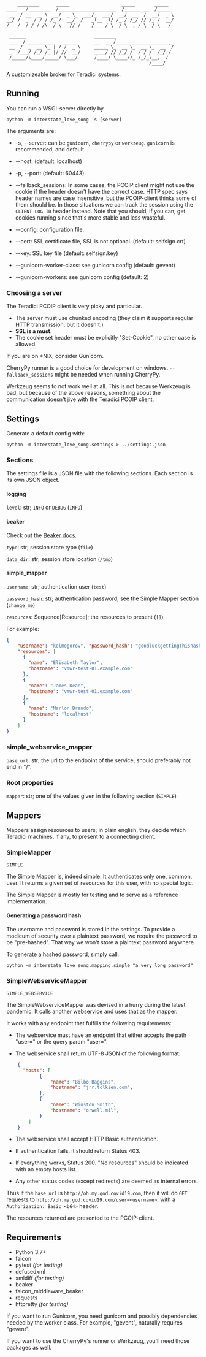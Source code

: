         ________      _____                   _____       _____      
    ____  _/________  /_____________________  /______ __  /_____ 
     __  / __  __ \  __/  _ \_  ___/_  ___/  __/  __ `/  __/  _ \
    __/ /  _  / / / /_ /  __/  /   _(__  )/ /_ / /_/ // /_ /  __/
    /___/  /_/ /_/\__/ \___//_/    /____/ \__/ \__,_/ \__/ \___/ 
                                                                 
     ______                         ________                     
     ___  / _________   ______      __  ___/___________________ _
     __  /  _  __ \_ | / /  _ \     _____ \_  __ \_  __ \_  __ `/
     _  /___/ /_/ /_ |/ //  __/     ____/ // /_/ /  / / /  /_/ / 
     /_____/\____/_____/ \___/      /____/ \____//_ /_/_\__,  / 
                                                        /____/

A customizeable broker for Teradici systems.

## Running

You can run a WSGI-server directly by

```shell script
python -m interstate_love_song -s [server]
```

The arguments are:

- -s, --server: can be `gunicorn`, `cherrypy` or `werkzeug`. `gunicorn` is recommended, and default. 

- --host: (default: localhost)
- -p, --port: (default: 60443).

- --fallback_sessions: In some cases, the PCOIP client might not use the cookie if the header doesn't have the correct case.
HTTP spec says header names are case insensitive, but the PCOIP-client thinks some of them should be. In those situations 
we can track the session using the `CLIENT-LOG-ID` header instead. Note that you should, if you can, get cookies running 
since that's more stable and less wasteful.

- --config: configuration file.
- --cert: SSL certificate file, SSL is not optional. (default: selfsign.crt)
- --key: SSL key file (default: selfsign.key)
- --gunicorn-worker-class: see gunicorn config (default: gevent)
- --gunicorn-workers: see gunicorn config (default: 2)

### Choosing a server
The Teradici PCOIP client is very picky and particular. 
- The server must use chunked encoding (they claim it supports 
regular HTTP transmission, but it doesn't.) 
- **SSL is a must**. 
- The cookie set header must be explicitly "Set-Cookie", no
other case is allowed.

If you are on *NIX, consider Gunicorn.

CherryPy runner is a good choice for development on windows. `--fallback_sessions` might be needed when running CherryPy. 

Werkzeug seems to not work well at all. This is not because Werkzeug is bad, but because of the above reasons, something
about the communication doesn't jive with the Teradici PCOIP client.


## Settings

Generate a default config with:
```shell script
python -m interstate_love_song.settings > ../settings.json
```

### Sections

The settings file is a JSON file with the following sections. Each section is its own JSON object.

#### logging

`level`: str; `INFO` or `DEBUG` (`INFO`)

#### beaker

Check out the [Beaker docs](https://beaker.readthedocs.io/en/latest/configuration.html).

`type`: str; session store type (`file`)

`data_dir`: str; session store location (`/tmp`)

#### simple_mapper

`username`: str; authentication user (`test`)

`password_hash`: str; authentication password, see the Simple Mapper section (`change_me`)

`resources`: Sequence[Resource]; the resources to present (`[]`)

For example:
```json
{
    "username": "kolmogorov", "password_hash": "goodluckgettingthishash",
    "resources": [
      {
        "name": "Elisabeth Taylor",
        "hostname": "vmwr-test-01.example.com"
      },
      {
        "name": "James Dean",
        "hostname": "vmwr-test-01.example.com"
      },
      {
        "name": "Marlon Brando",
        "hostname": "localhost"
      }
    ]
}
```

### simple_webservice_mapper

`base_url`: str; the url to the endpoint of the service, should preferably not end in "/".

### Root properties

`mapper`: str; one of the values given in the following section (`SIMPLE`)

## Mappers
Mappers assign resources to users; in plain english, they decide which Teradici machines, if any, to present to a 
connecting client.

### SimpleMapper

`SIMPLE`

The Simple Mapper is, indeed simple. It authenticates only one, common, user. It returns a given set of resources for
this user, with no special logic.

The Simple Mapper is mostly for testing and to serve as a reference implementation.

#### Generating a password hash
The username and password is stored in the settings. To provide a modicum of security over a plaintext password, we require
the password to be "pre-hashed". That way we won't store a plaintext password anywhere.

To generate a hashed password, simply call:

```shell script
python -m interstate_love_song.mapping.simple "a very long password"
```

### SimpleWebserviceMapper

`SIMPLE_WEBSERVICE`

The SimpleWebserviceMapper was devised in a hurry during the latest pandemic. It calls another webservice and uses that 
as the mapper.

It works with any endpoint that fulfills the following requirements:

- The webservice must have an endpoint that either accepts the path "user=<username>" or the query param
    "user=<username>".

- The webservice shall return UTF-8 JSON of the following format:

```json
    {
      "hosts": [
            {
                "name": "Bilbo Baggins",
                "hostname": "jrr.tolkien.com",
            },
            {
                "name": "Winston Smith",
                "hostname": "orwell.mil",
            }
        ]
    }
```    

- The webservice shall accept HTTP Basic authentication.

- If authentication fails, it should return Status 403.

- If everything works, Status 200. "No resources" should be indicated with an empty hosts list.

- Any other status codes (except redirects) are deemed as internal errors.

Thus if the `base_url` is `http://oh.my.god.covid19.com`, then it will do `GET` requests to 
`http://oh.my.god.covid19.com/user=<username>`, with a `Authorization: Basic <b64>` header.

The resources returned are presented to the PCOIP-client.


## Requirements

- Python 3.7+
- falcon
- pytest *(for testing)*
- defusedxml
- xmldiff *(for testing)*
- beaker
- falcon_middleware_beaker
- requests
- httpretty *(for testing)*

If you want to run Gunicorn, you need gunicorn and possibly dependencies needed by the worker class. For example, 
"gevent", naturally requires "gevent".

If you want to use the CherryPy's runner or Werkzeug, you'll need those packages as well.